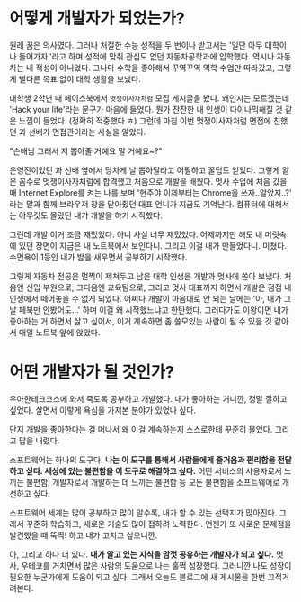 # 어떻게 개발자가 되었는가?

원래 꿈은 의사였다. 그러나 처절한 수능 성적을 두 번이나 받고서는 '일단 아무 대학이나 들어가자.'라고 하며 성적에 맞춰 관심도 없던 자동차공학과에 입학했다. 역시나 자동차는 내 적성이 아니었다. 그나마 수학을 좋아해서 꾸역꾸역 역학 수업만 따라갔고, 그렇게 별다른 목표 없이 대학 생활을 보냈다.

대학생 2학년 때 페이스북에서 `멋쟁이사자처럼` 모집 게시글을 봤다. 왜인지는 모르겠는데 'Hack your life'라는 문구가 마음에 들었다. 뭔가 잔잔한 내 인생이 다이나믹해질 것 같은 느낌이 들었다. (정확히 적중했다 ㅎ) 그런데 마침 이번 멋쟁이사자처럼 면접에 친했던 과 선배가 면접관이라는 사실을 알았다.

"슨배님 그래서 저 뽑아줄 거예요 말 거예요~?"

운영진이었던 과 선배 옆에서 당차게 날 뽑아달라고 어필하고 꿀팁도 얻었다. 그렇게 얕은 꼼수로 멋쟁이사자처럼에 합격했고 처음으로 개발을 배웠다. 멋사 수업에 처음 갔을 때 Internet Explore를 켜는 나를 보며 '현주야 이제부터는 Chrome을 쓰자..알았지..?' 라는 말과 함께 브라우저 창을 닫아줬던 대표 언니가 지금도 기억난다. 컴퓨터에 대해서는 아무것도 몰랐던 내가 개발을 하기 시작했다.

그런데 개발 이거 조금 재밌었다. 아니 사실 너무 재밌었다. 어제까지만 해도 내 머릿속에 있던 장면이 지금은 내 노트북에서 보인다니. 그리고 이걸 내가 만들었다니. 미쳤다. 수면욕이 1등인 내가 밤을 새우면서 공부하기 시작했다.

그렇게 자동차 전공은 멀찍이 제쳐두고 남은 대학 인생을 개발과 멋사에 쏟아 보냈다. 처음엔 신입 부원으로, 그다음엔 교육팀으로, 그리고 멋사 대표까지 하면서 개발은 점점 내 인생에서 떼어놓을 수 없게 되었다. 어쩌다 개발이 마음대로 안 되는 날에는 '아, 내가 그날 페북만 안봤어도...' 하며 이걸 왜 시작했느냐고 한탄했다. 그러다가도 이왕이면 내가 좋아하는 거 하면서 살고 싶어서, 이거 계속하면 좀 쓸모있는 사람이 될 수 있을 것 같아서 매일 노트북 앞에 앉았다.

# 어떤 개발자가 될 것인가?

우아한테크코스에 와서 죽도록 공부하고 개발했다. 내가 좋아하는 거니깐, 정말 잘하고 싶었다. 살면서 이렇게 욕심을 가져본 분야가 있었나 싶다.

단지 개발을 좋아한다는 걸 떠나서 왜 이걸 계속하는지 스스로한테 꾸준히 물었다. 그리고 답을 내렸다.

소프트웨어는 하나의 도구다. **나는 이 도구를 통해서 사람들에게 즐거움과 편리함을 전달하고 싶다. 세상에 있는 불편함을 이 도구로 해결하고 싶다.** 어떤 서비스의 사용자로서 느끼는 불편함, 개발자로서 개발하는 데 느끼는 불편함 등 모든 불편함을 소프트웨어로 개선하고 싶다.

소프트웨어 세계는 많이 공부하고 많이 알수록, 내가 할 수 있는 선택지가 많아진다. 그래서 꾸준히 학습하고, 새로운 기술도 많이 접하려 노력한다. 언젠가 또 새로운 문제점을 발견했을 때 뚝딱! 하고 내가 고치고 싶으니깐.

아, 그리고 하나 더 있다. **내가 알고 있는 지식을 맘껏 공유하는 개발자가 되고 싶다.** 멋사, 우테코를 거치면서 많은 사람의 도움으로 나는 훌쩍 성장했다. 그러니깐 나도 성장이 필요한 누군가에게 도움이 되고 싶다. 그래서 오늘도 블로그에 새 게시물을 한번 끄적거려본다.
